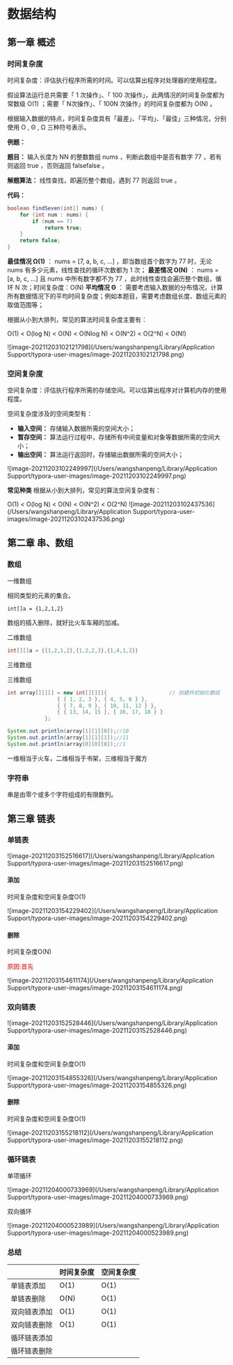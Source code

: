 # 数据结构

## 第一章 概述

### 时间复杂度

时间复杂度：评估执行程序所需的时间。可以估算出程序对处理器的使用程度。

假设算法运行总共需要「 1 次操作」、「 100 次操作」，此两情况的时间复杂度都为常数级 O(1) ；需要「 N次操作」、「 100N 次操作」的时间复杂度都为 O(N) 。

根据输入数据的特点，时间复杂度具有「最差」、「平均」、「最佳」三种情况，分别使用 O , Θ , Ω 三种符号表示。



**例题：**

**题目：** 输入长度为 NN 的整数数组 nums ，判断此数组中是否有数字 77 ，若有则返回 true ，否则返回 falsefalse 。

**解题算法：** 线性查找，即遍历整个数组，遇到 77 则返回 true 。

**代码：**

```java
boolean findSeven(int[] nums) {
    for (int num : nums) {
        if (num == 7)
            return true;
    }
    return false;
}
```

**最佳情况 Ω(1)** ： nums = [7, a, b, c, ...] ，即当数组首个数字为 77 时，无论 nums 有多少元素，线性查找的循环次数都为 1 次；
**最差情况 O(N)** ： nums = [a, b, c, ...] 且 nums 中所有数字都不为 77 ，此时线性查找会遍历整个数组，循环 N 次；时间复杂度：O(N)
**平均情况 Θ** ： 需要考虑输入数据的分布情况，计算所有数据情况下的平均时间复杂度；例如本题目，需要考虑数组长度、数组元素的取值范围等；

根据从小到大排列，常见的算法时间复杂度主要有：

O(1) < O(log N) < O(N) < O(Nlog N) < O(N^2) < O(2^N) < O(N!)

![image-20211203102121798](/Users/wangshanpeng/Library/Application Support/typora-user-images/image-20211203102121798.png)



### 空间复杂度

空间复杂度：评估执行程序所需的存储空间。可以估算出程序对计算机内存的使用程度。

空间复杂度涉及的空间类型有：

- **输入空间：** 存储输入数据所需的空间大小；
- **暂存空间：** 算法运行过程中，存储所有中间变量和对象等数据所需的空间大小；
- **输出空间：** 算法运行返回时，存储输出数据所需的空间大小；

![image-20211203102249997](/Users/wangshanpeng/Library/Application Support/typora-user-images/image-20211203102249997.png)

**常见种类**
根据从小到大排列，常见的算法空间复杂度有：

O(1) < O(log N) < O(N) < O(N^2) < O(2^N)
![image-20211203102437536](/Users/wangshanpeng/Library/Application Support/typora-user-images/image-20211203102437536.png)



## 第二章 串、数组

### 数组

一维数组

相同类型的元素的集合。

```
int[]a = {1,2,1,2}
```

数组的插入删除，就好比火车车厢的加减。

二维数组

```java
int[][]a = {{1,2,1,2},{1,2,2,3},{1,4,1,2}}
```

三维数组

三维数组

```java
int array[][][] = new int[][][]{                    // 创建并初始化数组
                { { 1, 2, 3 }, { 4, 5, 6 } },
                { { 7, 8, 9 }, { 10, 11, 12 } },
                { { 13, 14, 15 }, { 16, 17, 18 } }
            };

System.out.println(array[1][1][0]);//10
System.out.println(array[1][1][1]);//11
System.out.println(array[0][0][0]);//1
```

一维相当于火车，二维相当于书架，三维相当于魔方

### 字符串

串是由零个或多个字符组成的有限数列。

## 第三章 链表

### 单链表

![image-20211203152516617](/Users/wangshanpeng/Library/Application Support/typora-user-images/image-20211203152516617.png)



#### **添加**

时间复杂度和空间复杂度O(1)

![image-20211203154229402](/Users/wangshanpeng/Library/Application Support/typora-user-images/image-20211203154229402.png)



#### **删除**

时间复杂度O(N)

<font color=red>原因:首先</font>

![image-20211203154611174](/Users/wangshanpeng/Library/Application Support/typora-user-images/image-20211203154611174.png)



### 双向链表

![image-20211203152528446](/Users/wangshanpeng/Library/Application Support/typora-user-images/image-20211203152528446.png)

#### **添加**

时间复杂度和空间复杂度O(1)

![image-20211203154855326](/Users/wangshanpeng/Library/Application Support/typora-user-images/image-20211203154855326.png)

#### **删除**

时间复杂度和空间复杂度O(1)

![image-20211203155218112](/Users/wangshanpeng/Library/Application Support/typora-user-images/image-20211203155218112.png)



### 循环链表

单项循环

![image-20211204000733969](/Users/wangshanpeng/Library/Application Support/typora-user-images/image-20211204000733969.png)

双向循环

![image-20211204000523989](/Users/wangshanpeng/Library/Application Support/typora-user-images/image-20211204000523989.png)

### 总结

|              | 时间复杂度 | 空间复杂度 |
| ------------ | ---------- | ---------- |
| 单链表添加   | O(1)       | O(1)       |
| 单链表删除   | O(N)       | O(1)       |
| 双向链表添加 | O(1)       | O(1)       |
| 双向链表删除 | O(1)       | O(1)       |
| 循环链表添加 |            |            |
| 循环链表删除 |            |            |

